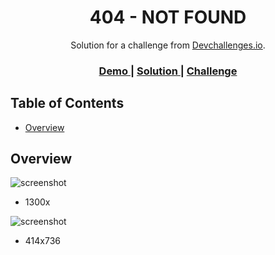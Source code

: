 <h1 align="center">404 - NOT FOUND</h1>

<div align="center">
   Solution for a challenge from  <a href="http://devchallenges.io" target="_blank">Devchallenges.io</a>.
</div>

<div align="center">
  <h3>
    <a href="https://{your-demo-link.your-domain}">
      Demo
    </a>
    <span> | </span>
    <a href="https://{your-url-to-the-solution}">
      Solution
    </a>
    <span> | </span>
    <a href="https://devchallenges.io/challenges/wBunSb7FPrIepJZAg0sY">
      Challenge
    </a>
  </h3>
</div>

<!-- TABLE OF CONTENTS -->

## Table of Contents

- [Overview](#overview)

<!-- OVERVIEW -->

## Overview


![screenshot](https://github.com/Anbavi/404-NotFound/blob/Anbavi/404-Not-Found/1300x700.png)
- 1300x



![screenshot](https://github.com/Anbavi/404-NotFound/blob/Anbavi/404-Not-Found/414x667.png)
- 414x736

